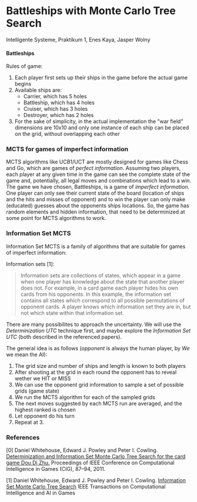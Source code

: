 # Battleships with Monte Carlo Tree Search

Intelligente Systeme, Praktikum 1, Enes Kaya, Jasper Wolny

#### Battleships

Rules of game:

1. Each player first sets up their ships in the game before the actual game begins
1. Available ships are:
    - Carrier, which has 5 holes
    - Battleship, which has 4 holes
    - Cruiser, which has 3 holes
    - Destroyer, which has 2 holes
1.  For the sake of simplicity, in the actual implementation the "war field" dimensions are 10x10 and only one instance of each ship can be placed on the grid, without overlapping each other

### MCTS for games of imperfect information

MCTS algorithms like UCB1/UCT are mostly designed for games like Chess and Go, which are games of *perfect information*. Assuming two players, each player at any given time in the game can see the complete state of the game and, potentially, all legal moves and combinations which lead to a win. The game we have chosen, Battleships, is a game of *imperfect information*. One player can only see their current state of the board (location of ships and the hits and misses of opponent) and to win the player can only make (educated) guesses about the opponents ships locations. So, the game has random elements and hidden information, that need to be determinized at some point for MCTS algorithms to work.

### Information Set MCTS

Information Set MCTS is a family of algorithms that are suitable for games of imperfect information:

Information sets [1]:

> Information sets are collections of states, which appear in a game when one player has knowledge about the state that another player does not. For example, in a card game each player hides his own cards from his opponents. In this example, the information set contains all states which correspond to all possible permutations of opponent cards. A player knows which information set they are in, but not which state within that information set.

There are many possibilites to approach the uncertainty. We will use the _Determinization UTC_ technique first, and maybe explore the _Information Set UTC_ (both described in the referenced papers). 

The general idea is as follows (_opponent_ is always the human player, by _We_ we mean the AI):

1. The grid size and number of ships and length is known to both players
1. After shooting at the grid in each round the opponent has to reveal wether we HIT or MISS
1. We can use the opponent grid information to sample a set of possible grids (game state)
1. We run the MCTS algorithm for each of the sampled grids
1. The next moves suggested by each MCTS run are averaged, and the highest ranked is chosen
1. Let opponent do his turn
1. Repeat at 3.

### References

[0] Daniel Whitehouse, Edward J. Powley and Peter I. Cowling.
[Determinization and Information Set Monte Carlo Tree Search for the card game Dou Di Zhu.](http://orangehelicopter.com/academic/papers/cig11.pdf)
Proceedings of IEEE Conference on Computational Intelligence in Games (CIG), 87–94, 2011.

[1] Daniel Whitehouse, Edward J. Powley and Peter I. Cowling.
[Information Set Monte Carlo Tree Search](https://ieeexplore.ieee.org/abstract/document/6203567/authors#authors)
IEEE Transactions on Computational Intelligence and AI in Games

